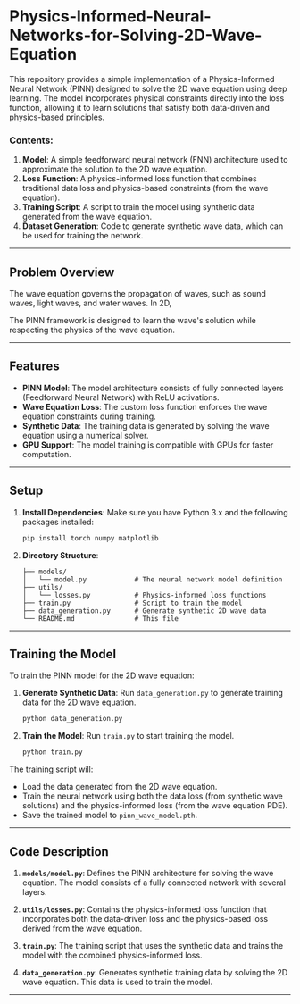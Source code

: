 # Physics-Informed-Neural-Networks-for-Solving-2D-Wave-Equation

 

This repository provides a simple implementation of a Physics-Informed Neural Network (PINN) designed to solve the 2D wave equation using deep learning. The model incorporates physical constraints directly into the loss function, allowing it to learn solutions that satisfy both data-driven and physics-based principles.

### Contents:
1. **Model**: A simple feedforward neural network (FNN) architecture used to approximate the solution to the 2D wave equation.
2. **Loss Function**: A physics-informed loss function that combines traditional data loss and physics-based constraints (from the wave equation).
3. **Training Script**: A script to train the model using synthetic data generated from the wave equation.
4. **Dataset Generation**: Code to generate synthetic wave data, which can be used for training the network.

---

## Problem Overview

The wave equation governs the propagation of waves, such as sound waves, light waves, and water waves. In 2D, 

The PINN framework is designed to learn the wave's solution while respecting the physics of the wave equation.

---

## Features

- **PINN Model**: The model architecture consists of fully connected layers (Feedforward Neural Network) with ReLU activations.
- **Wave Equation Loss**: The custom loss function enforces the wave equation constraints during training.
- **Synthetic Data**: The training data is generated by solving the wave equation using a numerical solver.
- **GPU Support**: The model training is compatible with GPUs for faster computation.

---

## Setup

1. **Install Dependencies**:
    Make sure you have Python 3.x and the following packages installed:
    ```bash
    pip install torch numpy matplotlib
    ```

2. **Directory Structure**:
    ```
    ├── models/
    │   └── model.py            # The neural network model definition
    ├── utils/
    │   └── losses.py           # Physics-informed loss functions
    ├── train.py                # Script to train the model
    ├── data_generation.py      # Generate synthetic 2D wave data
    └── README.md               # This file
    ```

---

## Training the Model

To train the PINN model for the 2D wave equation:

1. **Generate Synthetic Data**:
    Run `data_generation.py` to generate training data for the 2D wave equation.
    ```bash
    python data_generation.py
    ```

2. **Train the Model**:
    Run `train.py` to start training the model.
    ```bash
    python train.py
    ```

The training script will:
- Load the data generated from the 2D wave equation.
- Train the neural network using both the data loss (from synthetic wave solutions) and the physics-informed loss (from the wave equation PDE).
- Save the trained model to `pinn_wave_model.pth`.

---

## Code Description

1. **`models/model.py`**:
    Defines the PINN architecture for solving the wave equation. The model consists of a fully connected network with several layers.
    
2. **`utils/losses.py`**:
    Contains the physics-informed loss function that incorporates both the data-driven loss and the physics-based loss derived from the wave equation.
    
3. **`train.py`**:
    The training script that uses the synthetic data and trains the model with the combined physics-informed loss.

4. **`data_generation.py`**:
    Generates synthetic training data by solving the 2D wave equation. This data is used to train the model.

---
